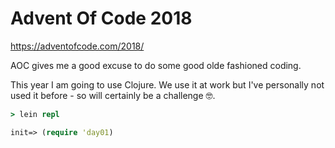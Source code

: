 # Advent Of Code 2018

https://adventofcode.com/2018/

AOC gives me a good excuse to do some good olde fashioned coding.

This year I am going to use Clojure. We use it at work but I've personally not used it before - so will certainly be a challenge 🤓.

```clj
> lein repl

init=> (require 'day01)
```
